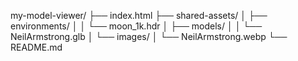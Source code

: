 my-model-viewer/
├── index.html
├── shared-assets/
│   ├── environments/
│   │   └── moon_1k.hdr
│   ├── models/
│   │   └── NeilArmstrong.glb
│   └── images/
│       └── NeilArmstrong.webp
└── README.md